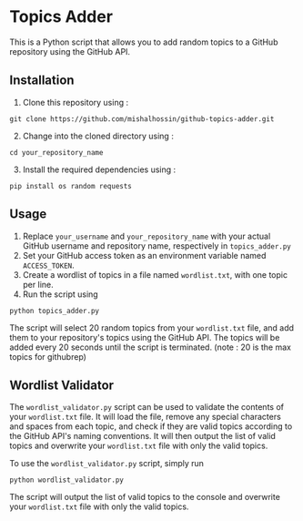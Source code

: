 # Topics Adder

This is a Python script that allows you to add random topics to a GitHub repository using the GitHub API.

## Installation

1. Clone this repository using : 
```
git clone https://github.com/mishalhossin/github-topics-adder.git
```
2. Change into the cloned directory using :
```
cd your_repository_name
```
3. Install the required dependencies using :
```
pip install os random requests
```

## Usage

1. Replace `your_username` and `your_repository_name` with your actual GitHub username and repository name, respectively in `topics_adder.py`
2. Set your GitHub access token as an environment variable named `ACCESS_TOKEN`.
3. Create a wordlist of topics in a file named `wordlist.txt`, with one topic per line.
4. Run the script using 
```
python topics_adder.py
```

The script will select 20 random topics from your `wordlist.txt` file, and add them to your repository's topics using the GitHub API. The topics will be added every 20 seconds until the script is terminated. (note : 20 is the max topics for githubrep) 

## Wordlist Validator

The `wordlist_validator.py` script can be used to validate the contents of your `wordlist.txt` file. It will load the file, remove any special characters and spaces from each topic, and check if they are valid topics according to the GitHub API's naming conventions. It will then output the list of valid topics and overwrite your `wordlist.txt` file with only the valid topics.

To use the `wordlist_validator.py` script, simply run 
```
python wordlist_validator.py
```
The script will output the list of valid topics to the console and overwrite your `wordlist.txt` file with only the valid topics.
